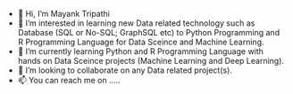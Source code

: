 - 👋 Hi, I’m Mayank Tripathi
- 👀 I’m interested in learning new Data related technology such as Database (SQL or No-SQL; GraphSQL etc) to Python Programming and R Programming Language for Data Sceince and Machine Learning.
- 🌱 I’m currently learning Python and R Programming Language with hands on Data Sceince projects (Machine Learning and Deep Learning).
- 💞️ I’m looking to collaborate on any Data related project(s).
- 📫 You can reach me on .....

<!---
mayanktripathi4u/mayanktripathi4u is a ✨ special ✨ repository because its `README.md` (this file) appears on your GitHub profile.
You can click the Preview link to take a look at your changes.
--->
